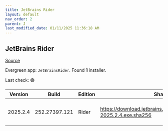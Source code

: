 ```yaml
---
title: JetBrains Rider
layout: default
nav_order: 2
parent: J
last_modified_date: 01/11/2025 11:36:18 AM
---
```


## JetBrains Rider

[Source](https://www.jetbrains.com/)

Evergreen app: `JetBrainsRider`. Found **1** installer.

Last check: 🟢

| Version  | Build         | Edition | Sha256                                                                   | Date       | Size       | Type | URI                                                                                                                                    |
| -------- | ------------- | ------- | ------------------------------------------------------------------------ | ---------- | ---------- | ---- | -------------------------------------------------------------------------------------------------------------------------------------- |
| 2025.2.4 | 252.27397.121 | Rider   | https://download.jetbrains.com/rider/JetBrains.Rider-2025.2.4.exe.sha256 | 28/10/2025 | 1730542312 | exe  | [https://download.jetbrains.com/rider/JetBrains.Rider-2025.2.4.exe](https://download.jetbrains.com/rider/JetBrains.Rider-2025.2.4.exe) |
